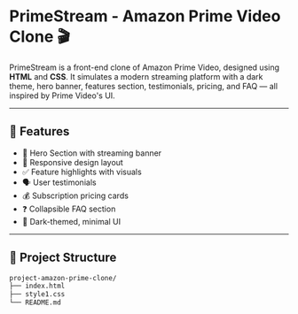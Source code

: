 # PrimeStream - Amazon Prime Video Clone 🎬

PrimeStream is a front-end clone of Amazon Prime Video, designed using **HTML** and **CSS**. It simulates a modern streaming platform with a dark theme, hero banner, features section, testimonials, pricing, and FAQ — all inspired by Prime Video's UI.

---

## 🌟 Features

- 🎥 Hero Section with streaming banner
- 📱 Responsive design layout
- ✅ Feature highlights with visuals
- 🗣️ User testimonials
- 💰 Subscription pricing cards
- ❓ Collapsible FAQ section
- 🎨 Dark-themed, minimal UI

---

## 📁 Project Structure

```bash
project-amazon-prime-clone/
├── index.html
├── style1.css
└── README.md

